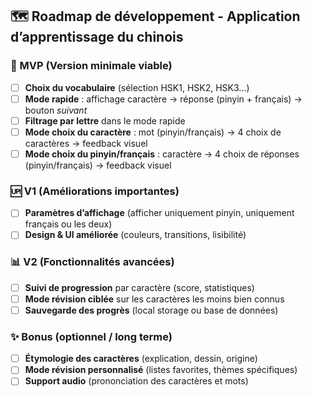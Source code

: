## 🗺️ Roadmap de développement - Application d’apprentissage du chinois

### 🎯 MVP (Version minimale viable)
- [ ] **Choix du vocabulaire** (sélection HSK1, HSK2, HSK3…)
- [ ] **Mode rapide** : affichage caractère → réponse (pinyin + français) → bouton *suivant*
- [ ] **Filtrage par lettre** dans le mode rapide
- [ ] **Mode choix du caractère** : mot (pinyin/français) → 4 choix de caractères → feedback visuel
- [ ] **Mode choix du pinyin/français** : caractère → 4 choix de réponses (pinyin/français) → feedback visuel

### 🆙 V1 (Améliorations importantes)
- [ ] **Paramètres d’affichage** (afficher uniquement pinyin, uniquement français ou les deux)
- [ ] **Design & UI améliorée** (couleurs, transitions, lisibilité)

### 📊 V2 (Fonctionnalités avancées)
- [ ] **Suivi de progression** par caractère (score, statistiques)
- [ ] **Mode révision ciblée** sur les caractères les moins bien connus
- [ ] **Sauvegarde des progrès** (local storage ou base de données)

### ✨ Bonus (optionnel / long terme)
- [ ] **Étymologie des caractères** (explication, dessin, origine)
- [ ] **Mode révision personnalisé** (listes favorites, thèmes spécifiques)
- [ ] **Support audio** (prononciation des caractères et mots)